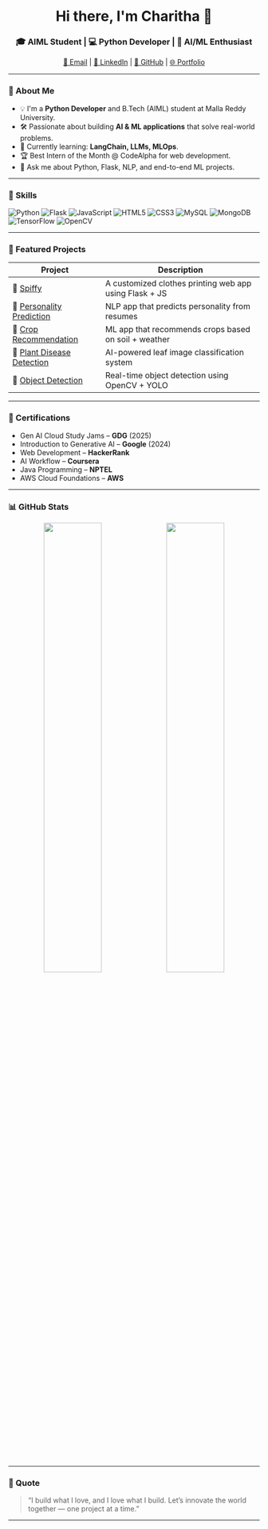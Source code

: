 <h1 align="center">Hi there, I'm Charitha 👋</h1>
<h3 align="center">🎓 AIML Student | 💻 Python Developer | 🤖 AI/ML Enthusiast</h3>

<p align="center">
  <a href="mailto:charithagaddipati2@gmail.com">📧 Email</a> |
  <a href="https://www.linkedin.com/in/gaddipati-charitha-18694b25a/">💼 LinkedIn</a> |
  <a href="https://github.com/GaddipatiCharitha">🐙 GitHub</a> |
  <a href="https://github.com/GaddipatiCharitha/Portfolio">🌐 Portfolio</a>
</p>

---

### 🚀 About Me

- 💡 I'm a **Python Developer** and B.Tech (AIML) student at Malla Reddy University.
- 🛠️ Passionate about building **AI & ML applications** that solve real-world problems.
- 🌱 Currently learning: **LangChain, LLMs, MLOps**.
- 🏆 Best Intern of the Month @ CodeAlpha for web development.
- 💬 Ask me about Python, Flask, NLP, and end-to-end ML projects.

---

### 🧠 Skills

![Python](https://img.shields.io/badge/Python-3776AB?style=flat&logo=python&logoColor=white)
![Flask](https://img.shields.io/badge/Flask-000000?style=flat&logo=flask&logoColor=white)
![JavaScript](https://img.shields.io/badge/JavaScript-F7DF1E?style=flat&logo=javascript&logoColor=black)
![HTML5](https://img.shields.io/badge/HTML5-E34F26?style=flat&logo=html5&logoColor=white)
![CSS3](https://img.shields.io/badge/CSS3-1572B6?style=flat&logo=css3&logoColor=white)
![MySQL](https://img.shields.io/badge/MySQL-005C84?style=flat&logo=mysql&logoColor=white)
![MongoDB](https://img.shields.io/badge/MongoDB-4EA94B?style=flat&logo=mongodb&logoColor=white)
![TensorFlow](https://img.shields.io/badge/TensorFlow-FF6F00?style=flat&logo=tensorflow&logoColor=white)
![OpenCV](https://img.shields.io/badge/OpenCV-5C3EE8?style=flat&logo=opencv&logoColor=white)

---

### 📂 Featured Projects

| Project | Description |
|--------|-------------|
| 🧢 [Spiffy](https://github.com/GaddipatiCharitha/Spiffy) | A customized clothes printing web app using Flask + JS |
| 🧠 [Personality Prediction](https://github.com/GaddipatiCharitha/Personality_Prediction_through_CV) | NLP app that predicts personality from resumes |
| 🌾 [Crop Recommendation](https://github.com/GaddipatiCharitha/Crop_Recommendation) | ML app that recommends crops based on soil + weather |
| 🧪 [Plant Disease Detection](https://github.com/GaddipatiCharitha/Plant_Disease_Detection) | AI-powered leaf image classification system |
| 🎥 [Object Detection](https://github.com/GaddipatiCharitha/Object_Detection) | Real-time object detection using OpenCV + YOLO |

---

### 🏅 Certifications
- Gen AI Cloud Study Jams – **GDG** (2025)
- Introduction to Generative AI – **Google** (2024)
- Web Development – **HackerRank**
- AI Workflow – **Coursera**
- Java Programming – **NPTEL**
- AWS Cloud Foundations – **AWS**

---

### 📊 GitHub Stats

<p align="center">
  <img src="https://github-readme-stats.vercel.app/api?username=GaddipatiCharitha&show_icons=true&theme=radical" width="48%" />
  <img src="https://github-readme-stats.vercel.app/api/top-langs/?username=GaddipatiCharitha&layout=compact&theme=radical" width="48%" />
</p>

---

### 💬 Quote

> “I build what I love, and I love what I build. Let’s innovate the world together — one project at a time.”

---

